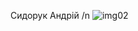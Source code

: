 Сидорук Андрій /n
![img02](https://github.com/user-attachments/assets/74c47b4a-1cdc-4e47-ae0f-7b8c7408fb3b)
